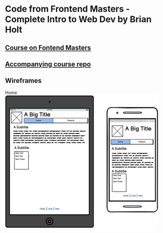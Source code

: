 # Code from Frontend Masters - Complete Intro to Web Dev by Brian Holt

## [Course on Fontend Masters](https://frontendmasters.com/courses/web-development-v3/)
## [Accompanying course repo](https://btholt.github.io/complete-intro-to-web-dev-v3/)


## Wireframes

Home
![homepage](/wireframe_home.png)
